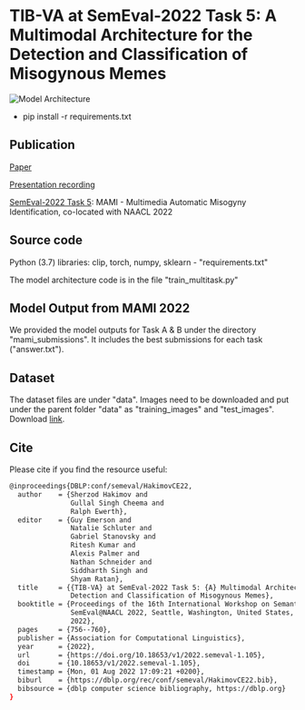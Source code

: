 # TIB-VA at SemEval-2022 Task 5: A Multimodal Architecture for the Detection and Classification of Misogynous Memes

![Model Architecture](src/architecture.png?raw=true "Model Architecture")

- pip install -r requirements.txt


## Publication

[Paper](https://aclanthology.org/2022.semeval-1.105.pdf)

[Presentation recording](https://av.tib.eu/media/57745)

[SemEval-2022 Task 5](https://competitions.codalab.org/competitions/34175): MAMI - Multimedia Automatic Misogyny Identification, co-located with NAACL 2022


## Source code

Python (3.7) libraries: clip, torch, numpy, sklearn - "requirements.txt"

The model architecture code is in the file "train_multitask.py"

## Model Output from MAMI 2022

We provided the model outputs for Task A & B under the directory "mami_submissions". It includes the best submissions for each task ("answer.txt").


## Dataset

The dataset files are under "data". Images need to be downloaded and put under the parent folder "data" as "training_images" and "test_images". Download [link](https://drive.google.com/file/d/169qe9n4EbNlVbzFWNMjVX3N74Hh5Jcqr/view?usp=sharing).


## Cite
Please cite if you find the resource useful:
```bash
@inproceedings{DBLP:conf/semeval/HakimovCE22,
  author    = {Sherzod Hakimov and
               Gullal Singh Cheema and
               Ralph Ewerth},
  editor    = {Guy Emerson and
               Natalie Schluter and
               Gabriel Stanovsky and
               Ritesh Kumar and
               Alexis Palmer and
               Nathan Schneider and
               Siddharth Singh and
               Shyam Ratan},
  title     = {{TIB-VA} at SemEval-2022 Task 5: {A} Multimodal Architecture for the
               Detection and Classification of Misogynous Memes},
  booktitle = {Proceedings of the 16th International Workshop on Semantic Evaluation,
               SemEval@NAACL 2022, Seattle, Washington, United States, July 14-15,
               2022},
  pages     = {756--760},
  publisher = {Association for Computational Linguistics},
  year      = {2022},
  url       = {https://doi.org/10.18653/v1/2022.semeval-1.105},
  doi       = {10.18653/v1/2022.semeval-1.105},
  timestamp = {Mon, 01 Aug 2022 17:09:21 +0200},
  biburl    = {https://dblp.org/rec/conf/semeval/HakimovCE22.bib},
  bibsource = {dblp computer science bibliography, https://dblp.org}
}
```
